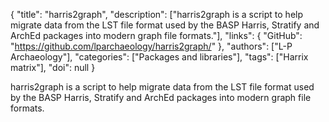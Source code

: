 {
  "title": "harris2graph",
  "description": ["harris2graph is a script to help migrate data from the LST file format used by the BASP Harris, Stratify and ArchEd packages into modern graph file formats."],
  "links": {
    "GitHub": "https://github.com/lparchaeology/harris2graph/"
  },
  "authors": ["L-P Archaeology"],
  "categories": ["Packages and libraries"],
  "tags": ["Harrix matrix"],
  "doi": null
}

<!-- Generated by csv2md.R – do not edit by hand -->

harris2graph is a script to help migrate data from the LST file format used by the BASP Harris, Stratify and ArchEd packages into modern graph file formats.